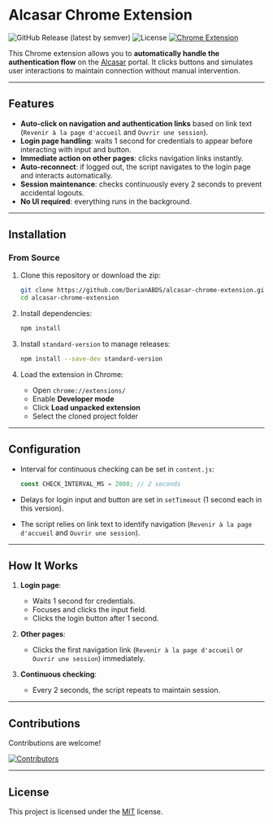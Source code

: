 # Alcasar Chrome Extension

![GitHub Release (latest by semver)](https://img.shields.io/github/v/release/DorianABDS/alcasar-chrome-extension)
![License](https://img.shields.io/github/license/DorianABDS/alcasar-chrome-extension)
[![Chrome Extension](https://img.shields.io/badge/Chrome%20Web%20Store-Visit%20Extension-blue?logo=google-chrome)](https://chromewebstore.google.com/detail/auto-connexion-alcasar/foahdadbihpllnladnpbdhlildjiomgg?hl=fr&utm_source=ext_sidebar)

This Chrome extension allows you to **automatically handle the authentication flow** on the [Alcasar](https://alcasar.laplateforme.io) portal. It clicks buttons and simulates user interactions to maintain connection without manual intervention.

---

## Features

* **Auto-click on navigation and authentication links** based on link text (`Revenir à la page d'accueil` and `Ouvrir une session`).
* **Login page handling**: waits 1 second for credentials to appear before interacting with input and button.
* **Immediate action on other pages**: clicks navigation links instantly.
* **Auto-reconnect**: if logged out, the script navigates to the login page and interacts automatically.
* **Session maintenance**: checks continuously every 2 seconds to prevent accidental logouts.
* **No UI required**: everything runs in the background.

---

## Installation

### From Source

1. Clone this repository or download the zip:

   ```bash
   git clone https://github.com/DorianABDS/alcasar-chrome-extension.git
   cd alcasar-chrome-extension
   ```

2. Install dependencies:

   ```bash
   npm install
   ```

3. Install `standard-version` to manage releases:

   ```bash
   npm install --save-dev standard-version
   ```

4. Load the extension in Chrome:

   * Open `chrome://extensions/`
   * Enable **Developer mode**
   * Click **Load unpacked extension**
   * Select the cloned project folder

---

## Configuration

* Interval for continuous checking can be set in `content.js`:

  ```javascript
  const CHECK_INTERVAL_MS = 2000; // 2 seconds
  ```

* Delays for login input and button are set in `setTimeout` (1 second each in this version).

* The script relies on link text to identify navigation (`Revenir à la page d'accueil` and `Ouvrir une session`).

---

## How It Works

1. **Login page**:

   * Waits 1 second for credentials.
   * Focuses and clicks the input field.
   * Clicks the login button after 1 second.
2. **Other pages**:

   * Clicks the first navigation link (`Revenir à la page d'accueil` or `Ouvrir une session`) immediately.
3. **Continuous checking**:

   * Every 2 seconds, the script repeats to maintain session.

---

## Contributions

Contributions are welcome!

[![Contributors](https://contrib.rocks/image?repo=UntitledProject-MC-1/minecraft-server-core)](https://github.com/UntitledProject-MC-1/minecraft-server-core/graphs/contributors)

---

## License

This project is licensed under the [MIT](LICENSE) license.
